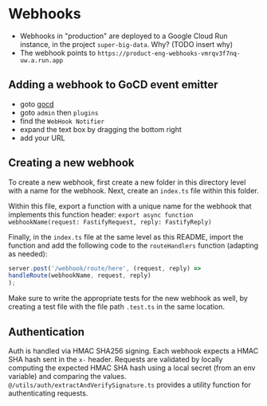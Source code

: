 # Webhooks

* Webhooks in "production" are deployed to a Google Cloud Run instance, in the project `super-big-data`. Why? (TODO insert why)
* The webhook points to `https://product-eng-webhooks-vmrqv3f7nq-uw.a.run.app`

## Adding a webhook to GoCD event emitter

* goto [gocd](deploy.getsentry.net)
* goto `admin` then `plugins`
* find the `WebHook Notifier`
* expand the text box by dragging the bottom right
* add your URL

## Creating a new webhook

To create a new webhook, first create a new folder in this directory level with a name for the webhook. Next, create an `index.ts` file within this folder.

Within this file, export a function with a unique name for the webhook that implements this function header: `export async function webhookName(request: FastifyRequest, reply: FastifyReply)`

Finally, in the `index.ts` file at the same level as this README, import the function and add the following code to the `routeHandlers` function (adapting as needed):

```ts
server.post('/webhook/route/here', (request, reply) =>
handleRoute(webhookName, request, reply)
);
```

Make sure to write the appropriate tests for the new webhook as well, by creating a test file with the file path `.test.ts` in the same location.

## Authentication

Auth is handled via HMAC SHA256 signing. Each webhook expects a HMAC SHA hash sent in the `x-` header. Requests are validated by locally computing the expected HMAC SHA hash using a local secret (from an env variable) and comparing the values. `@/utils/auth/extractAndVerifySignature.ts` provides a utility function for authenticating requests.
